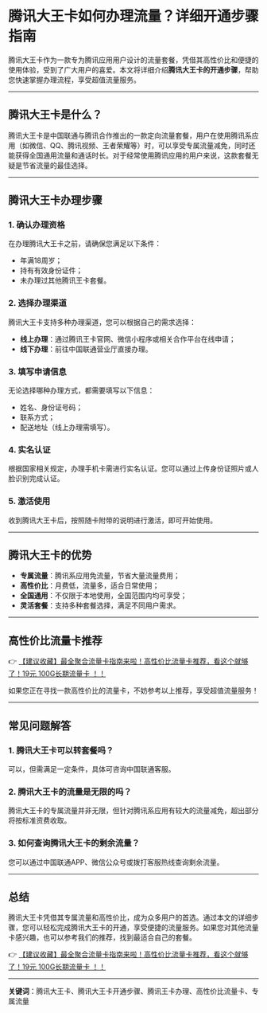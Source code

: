 # 腾讯大王卡如何办理流量？详细开通步骤指南

腾讯大王卡作为一款专为腾讯应用用户设计的流量套餐，凭借其高性价比和便捷的使用体验，受到了广大用户的喜爱。本文将详细介绍**腾讯大王卡的开通步骤**，帮助您快速掌握办理流程，享受超值流量服务。

---

## 腾讯大王卡是什么？

腾讯大王卡是中国联通与腾讯合作推出的一款定向流量套餐，用户在使用腾讯系应用（如微信、QQ、腾讯视频、王者荣耀等）时，可以享受专属流量减免，同时还能获得全国通用流量和通话时长。对于经常使用腾讯应用的用户来说，这款套餐无疑是节省流量的最佳选择。

---

## 腾讯大王卡办理步骤

### 1. 确认办理资格
在办理腾讯大王卡之前，请确保您满足以下条件：
- 年满18周岁；
- 持有有效身份证件；
- 未办理过其他腾讯王卡套餐。

### 2. 选择办理渠道
腾讯大王卡支持多种办理渠道，您可以根据自己的需求选择：
- **线上办理**：通过腾讯王卡官网、微信小程序或相关合作平台在线申请；
- **线下办理**：前往中国联通营业厅直接办理。

### 3. 填写申请信息
无论选择哪种办理方式，都需要填写以下信息：
- 姓名、身份证号码；
- 联系方式；
- 配送地址（线上办理需填写）。

### 4. 实名认证
根据国家相关规定，办理手机卡需进行实名认证。您可以通过上传身份证照片或人脸识别完成认证。

### 5. 激活使用
收到腾讯大王卡后，按照随卡附带的说明进行激活，即可开始使用。

---

## 腾讯大王卡的优势

- **专属流量**：腾讯系应用免流量，节省大量流量费用；
- **高性价比**：月费低，流量多，适合日常使用；
- **全国通用**：不仅限于本地使用，全国范围内均可享受；
- **灵活套餐**：支持多种套餐选择，满足不同用户需求。

---

## 高性价比流量卡推荐

👉 [【建议收藏】最全聚合流量卡指南来啦！高性价比流量卡推荐，看这个就够了！19元 100G长期流量卡 ！！](https://bit.ly/Liuliangka)

如果您正在寻找一款高性价比的流量卡，不妨参考以上推荐，享受超值流量服务！

---

## 常见问题解答

### 1. 腾讯大王卡可以转套餐吗？
可以，但需满足一定条件，具体可咨询中国联通客服。

### 2. 腾讯大王卡的流量是无限的吗？
腾讯大王卡的专属流量并非无限，但针对腾讯系应用有较大的流量减免，超出部分将按标准资费收取。

### 3. 如何查询腾讯大王卡的剩余流量？
您可以通过中国联通APP、微信公众号或拨打客服热线查询剩余流量。

---

## 总结

腾讯大王卡凭借其专属流量和高性价比，成为众多用户的首选。通过本文的详细步骤，您可以轻松完成腾讯大王卡的开通，享受便捷的流量服务。如果您对其他流量卡感兴趣，也可以参考我们的推荐，找到最适合自己的套餐。

👉 [【建议收藏】最全聚合流量卡指南来啦！高性价比流量卡推荐，看这个就够了！19元 100G长期流量卡 ！！](https://bit.ly/Liuliangka)

---

**关键词**：腾讯大王卡、腾讯大王卡开通步骤、腾讯王卡办理、高性价比流量卡、专属流量